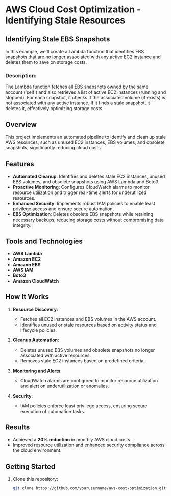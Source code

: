 # AWS Cloud Cost Optimization - Identifying Stale Resources

## Identifying Stale EBS Snapshots

In this example, we'll create a Lambda function that identifies EBS snapshots that are no longer associated with any active EC2 instance and deletes them to save on storage costs.

### Description:

The Lambda function fetches all EBS snapshots owned by the same account ('self') and also retrieves a list of active EC2 instances (running and stopped). For each snapshot, it checks if the associated volume (if exists) is not associated with any active instance. If it finds a stale snapshot, it deletes it, effectively optimizing storage costs.

## Overview  
This project implements an automated pipeline to identify and clean up stale AWS resources, such as unused EC2 instances, EBS volumes, and obsolete snapshots, significantly reducing cloud costs.  

## Features  
- **Automated Cleanup**: Identifies and deletes stale EC2 instances, unused EBS volumes, and obsolete snapshots using AWS Lambda and Boto3.  
- **Proactive Monitoring**: Configures CloudWatch alarms to monitor resource utilization and trigger real-time alerts for underutilized resources.  
- **Enhanced Security**: Implements robust IAM policies to enable least privilege access and ensure secure automation.  
- **EBS Optimization**: Deletes obsolete EBS snapshots while retaining necessary backups, reducing storage costs without compromising data integrity.  

## Tools and Technologies  
- **AWS Lambda**  
- **Amazon EC2**  
- **Amazon EBS**  
- **AWS IAM**  
- **Boto3**  
- **Amazon CloudWatch**  

## How It Works  
1. **Resource Discovery**:  
   - Fetches all EC2 instances and EBS volumes in the AWS account.  
   - Identifies unused or stale resources based on activity status and lifecycle policies.  

2. **Cleanup Automation**:  
   - Deletes unused EBS volumes and obsolete snapshots no longer associated with active resources.  
   - Removes stale EC2 instances based on predefined criteria.  

3. **Monitoring and Alerts**:  
   - CloudWatch alarms are configured to monitor resource utilization and alert on underutilization or anomalies.  

4. **Security**:  
   - IAM policies enforce least privilege access, ensuring secure execution of automation tasks.  

## Results  
- Achieved a **20% reduction** in monthly AWS cloud costs.  
- Improved resource utilization and enhanced security compliance across the cloud environment.  

## Getting Started  
1. Clone this repository:  
   ```bash
   git clone https://github.com/yourusername/aws-cost-optimization.git


